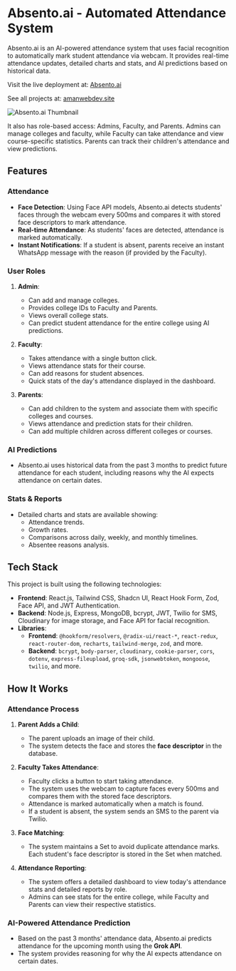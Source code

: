 # Absento.ai - Automated Attendance System

Absento.ai is an AI-powered attendance system that uses facial recognition to automatically mark student attendance via webcam. It provides real-time attendance updates, detailed charts and stats, and AI predictions based on historical data. 


Visit the live deployment at: [Absento.ai](https://absento-ai.vercel.app/)

See all projects at: [amanwebdev.site](https://amanwebdev.site/)

![Absento.ai Thumbnail](https://amanyadav-work.github.io/portfolio/public/assets/Abesento-ai-face-recognition-system.webp)

It also has role-based access: Admins, Faculty, and Parents. Admins can manage colleges and faculty, while Faculty can take attendance and view course-specific statistics. Parents can track their children's attendance and view predictions.

## Features

### Attendance
- **Face Detection**: Using Face API models, Absento.ai detects students' faces through the webcam every 500ms and compares it with stored face descriptors to mark attendance.
- **Real-time Attendance**: As students' faces are detected, attendance is marked automatically.
- **Instant Notifications**: If a student is absent, parents receive an instant WhatsApp message with the reason (if provided by the Faculty).
  
### User Roles
1. **Admin**:
   - Can add and manage colleges.
   - Provides college IDs to Faculty and Parents.
   - Views overall college stats.
   - Can predict student attendance for the entire college using AI predictions.
   
2. **Faculty**:
   - Takes attendance with a single button click.
   - Views attendance stats for their course.
   - Can add reasons for student absences.
   - Quick stats of the day's attendance displayed in the dashboard.
   
3. **Parents**:
   - Can add children to the system and associate them with specific colleges and courses.
   - Views attendance and prediction stats for their children.
   - Can add multiple children across different colleges or courses.
   
### AI Predictions
- Absento.ai uses historical data from the past 3 months to predict future attendance for each student, including reasons why the AI expects attendance on certain dates.

### Stats & Reports
- Detailed charts and stats are available showing:
  - Attendance trends.
  - Growth rates.
  - Comparisons across daily, weekly, and monthly timelines.
  - Absentee reasons analysis.

## Tech Stack

This project is built using the following technologies:

- **Frontend**: React.js, Tailwind CSS, Shadcn UI, React Hook Form, Zod, Face API, and JWT Authentication.
- **Backend**: Node.js, Express, MongoDB, bcrypt, JWT, Twilio for SMS, Cloudinary for image storage, and Face API for facial recognition.
- **Libraries**: 
  - **Frontend**: `@hookform/resolvers`, `@radix-ui/react-*`, `react-redux`, `react-router-dom`, `recharts`, `tailwind-merge`, `zod`, and more.
  - **Backend**: `bcrypt`, `body-parser`, `cloudinary`, `cookie-parser`, `cors`, `dotenv`, `express-fileupload`, `groq-sdk`, `jsonwebtoken`, `mongoose`, `twilio`, and more.

## How It Works

### Attendance Process
1. **Parent Adds a Child**:
   - The parent uploads an image of their child.
   - The system detects the face and stores the **face descriptor** in the database.
   
2. **Faculty Takes Attendance**:
   - Faculty clicks a button to start taking attendance.
   - The system uses the webcam to capture faces every 500ms and compares them with the stored face descriptors.
   - Attendance is marked automatically when a match is found.
   - If a student is absent, the system sends an SMS to the parent via Twilio.

3. **Face Matching**:
   - The system maintains a Set to avoid duplicate attendance marks. Each student's face descriptor is stored in the Set when matched.

4. **Attendance Reporting**:
   - The system offers a detailed dashboard to view today's attendance stats and detailed reports by role.
   - Admins can see stats for the entire college, while Faculty and Parents can view their respective statistics.

### AI-Powered Attendance Prediction
- Based on the past 3 months' attendance data, Absento.ai predicts attendance for the upcoming month using the **Grok API**.
- The system provides reasoning for why the AI expects attendance on certain dates.


